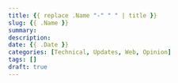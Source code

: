 ```yaml
---
title: {{ replace .Name "-" " " | title }}
slug: {{ .Name }}
summary:
description: 
date: {{ .Date }}
categories: [Technical, Updates, Web, Opinion]
tags: []
draft: true
---
```


